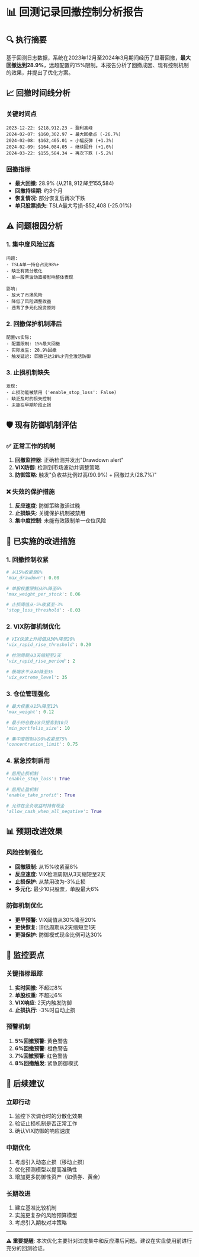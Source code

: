 # 📊 回测记录回撤控制分析报告

## 🔍 执行摘要

基于回测日志数据，系统在2023年12月至2024年3月期间经历了显著回撤，**最大回撤达到28.9%**，远超配置的15%限制。本报告分析了回撤成因、现有控制机制的效果，并提出了优化方案。

## 📈 回撤时间线分析

### 关键时间点
```
2023-12-22: $218,912.23 → 盈利高峰
2024-02-07: $160,302.97 → 最大回撤点 (-26.7%)
2024-02-08: $162,405.01 → 小幅反弹 (+1.3%)
2024-02-09: $164,084.05 → 继续回升 (+1.0%)
2024-03-22: $155,584.34 → 再次下跌 (-5.2%)
```

### 回撤指标
- **最大回撤**: 28.9% (从$218,912降至$155,584)
- **回撤持续期**: 约3个月
- **恢复情况**: 部分恢复后再次下跌
- **单只股票损失**: TSLA最大亏损-$52,408 (-25.01%)

## ⚠️ 问题根因分析

### 1. 集中度风险过高
```
问题: 
- TSLA单一持仓占比98%+
- 缺乏有效分散化
- 单一股票波动直接影响整体表现

影响:
- 放大了市场风险
- 降低了风险调整收益
- 违背了多元化投资原则
```

### 2. 回撤保护机制滞后
```
配置vs实际:
- 配置限制: 15%最大回撤
- 实际发生: 28.9%回撤
- 触发延迟: 回撤已达28%才完全激活防御
```

### 3. 止损机制缺失
```
发现:
- 止损功能被禁用 ('enable_stop_loss': False)
- 缺乏及时的损失控制
- 未能在早期阶段止损
```

## 🛡️ 现有防御机制评估

### ✅ 正常工作的机制
1. **回撤监控器**: 正确检测并发出"Drawdown alert"
2. **VIX防御**: 检测到市场波动并调整策略
3. **防御策略**: 触发"负收益比例过高(90.9%) + 回撤过大(28.7%)"

### ❌ 失效的保护措施
1. **反应速度**: 防御策略激活过晚
2. **止损缺失**: 关键保护机制被禁用
3. **集中度控制**: 未能有效限制单一仓位风险

## 🔧 已实施的改进措施

### 1. 回撤控制收紧
```python
# 从15%收紧至8%
'max_drawdown': 0.08

# 单股权重限制从8%降至6%
'max_weight_per_stock': 0.06

# 止损阈值从-5%收紧至-3%
'stop_loss_threshold': -0.03
```

### 2. VIX防御机制优化
```python
# VIX快速上升阈值从30%降至20%
'vix_rapid_rise_threshold': 0.20

# 检测周期从3天缩短至2天
'vix_rapid_rise_period': 2

# 极端水平从40降至35
'vix_extreme_level': 35
```

### 3. 仓位管理强化
```python
# 最大权重从15%降至12%
'max_weight': 0.12

# 最小持仓数从8只提高到10只
'min_portfolio_size': 10

# 集中度限制从90%收紧至75%
'concentration_limit': 0.75
```

### 4. 紧急控制启用
```python
# 启用止损机制
'enable_stop_loss': True

# 启用止盈机制
'enable_take_profit': True

# 允许在全负收益时持有现金
'allow_cash_when_all_negative': True
```

## 📊 预期改进效果

### 风险控制强化
- **回撤限制**: 从15%收紧至8%
- **反应速度**: VIX检测周期从3天缩短至2天
- **止损保护**: 从禁用改为-3%止损
- **多元化**: 最少10只股票，单股最大6%

### 防御机制优化
- **更早预警**: VIX阈值从30%降至20%
- **更快恢复**: 评估周期从2天缩短至1天
- **更强保护**: 防御模式现金比例可达30%

## 🎯 监控要点

### 关键指标跟踪
1. **实时回撤**: 不超过8%
2. **单股权重**: 不超过6%
3. **VIX响应**: 2天内触发防御
4. **止损执行**: -3%时自动止损

### 预警机制
1. **5%回撤预警**: 黄色警告
2. **6%回撤预警**: 橙色警告
3. **7%回撤预警**: 红色警告
4. **8%回撤触发**: 紧急防御模式

## 📝 后续建议

### 立即行动
1. 监控下次调仓时的分散化效果
2. 验证止损机制是否正常工作
3. 确认VIX防御的响应速度

### 中期优化
1. 考虑引入动态止损（移动止损）
2. 优化预测模型以提高准确性
3. 增加更多防御性资产（如债券、黄金）

### 长期改进
1. 建立基准比较机制
2. 实施更复杂的风险预算模型
3. 考虑引入期权对冲策略

---

**⚠️ 重要提醒**: 本次优化主要针对过度集中和反应滞后问题。建议在实盘使用前进行充分的回测验证。 